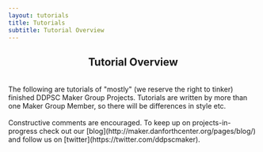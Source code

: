 ```yaml
---
layout: tutorials
title: Tutorials
subtitle: Tutorial Overview
---
```

<h2 align="center">Tutorial Overview</h2>

<br>
The following are tutorials of "mostly" (we reserve the right to tinker) finished DDPSC Maker Group Projects.
Tutorials are written by more than one Maker Group Member, so there will be differences in style etc. <br><br>
Constructive comments are encouraged. To keep up on projects-in-progress check out our [blog](http://maker.danforthcenter.org/pages/blog/) and follow us on [twitter](https://twitter.com/ddpscmaker).
</br>


